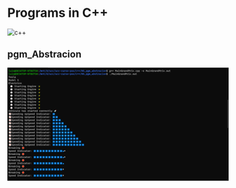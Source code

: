 # Programs in C++
![c++](https://img.icons8.com/fluency/2x/c-plus-plus-logo.png)

## pgm_Abstracion
![pgm_Abstracion](./images/pgmmain.png)